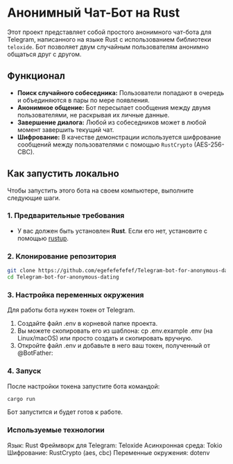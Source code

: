 # Анонимный Чат-Бот на Rust

Этот проект представляет собой простого анонимного чат-бота для Telegram, написанного на языке Rust с использованием библиотеки `teloxide`. Бот позволяет двум случайным пользователям анонимно общаться друг с другом.

## Функционал

-   **Поиск случайного собеседника:** Пользователи попадают в очередь и объединяются в пары по мере появления.
-   **Анонимное общение:** Бот пересылает сообщения между двумя пользователями, не раскрывая их личные данные.
-   **Завершение диалога:** Любой из собеседников может в любой момент завершить текущий чат.
-   **Шифрование:** В качестве демонстрации используется шифрование сообщений между пользователями с помощью `RustCrypto` (AES-256-CBC).

## Как запустить локально

Чтобы запустить этого бота на своем компьютере, выполните следующие шаги.

### 1. Предварительные требования

-   У вас должен быть установлен **Rust**. Если его нет, установите с помощью [rustup](https://rustup.rs/).

### 2. Клонирование репозитория

```bash
git clone https://github.com/egefefefefef/Telegram-bot-for-anonymous-dating.git
cd Telegram-bot-for-anonymous-dating
```
### 3. Настройка переменных окружения
Для работы бота нужен токен от Telegram.
  1. Создайте файл .env в корневой папке проекта. 
  2. Вы можете скопировать его из шаблона: cp .env.example .env (на Linux/macOS) или просто создать и скопировать вручную.
  3. Откройте файл .env и добавьте в него ваш токен, полученный от @BotFather:

### 4. Запуск
После настройки токена запустите бота командой:
```bash
cargo run
```
Бот запустится и будет готов к работе.

### Используемые технологии
Язык: Rust
Фреймворк для Telegram: Teloxide
Асинхронная среда: Tokio
Шифрование: RustCrypto (aes, cbc)
Переменные окружения: dotenv